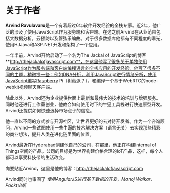 # 关于作者

**Arvind Ravulavaru**是一个有着超过6年软件开发经验的全栈专家。近2年，他广泛的涉及了使用JavaScript作为服务端和客户端。在这之前Arvind在从业范围包括大数据分析，云预防以及管弦乐编曲。对于很多数据库他都有不同程度的曝光，使用HJJava和ASP.NET开发和架构了一个应用。

一年半前，Arvind开始启动了一个名为The Jackal of JavaScript的博客**http://thejackalofjavascript.com**，在这里他写了很多关于单独使用JavaScript作为服务端和客户端编程语言的全栈应用的开发经验。他写了很多不同的主题，稍微提一些：例如DNA分析，利用JavaScript进行情绪分析，使用JavaScript编写Raspberry Pi（树莓派？），和编译一个基于WebRTC的node-webkit视频聊天客户端。

除此以外，Arvind还为企业提供世面上最新和最伟大的技术的培训与增强服务。同时他还进行工作室创业，他教会如何使用时下的牛逼工具栈进行快速原型开发。Arvind还提供如何快速选择市场点子的信息。

他一直以不同的方式参与开源社区，让世界更好的去对待开发者。作为一个咨询顾问，Arvind一些试图使用一些牛逼的技术解决方案（语言无关）去实现那些精彩的商业想法，提升人类在进化链里面的位置。

Arvind最近在Hyderabad创建他自己的公司，在那里，他正在构建Internal of Things空间的产品。公司的目标是为世界构建价格合理的IoT产品，这样，每个人都可以享受科技带的生活改变。

向要贴近Arvind，这里是他的博客：http://thejackalofjavascript.com

Arvind同时也审阅了 *使用AngularJS进行基于数据的开发，Manoj Waikar， Packt出版*